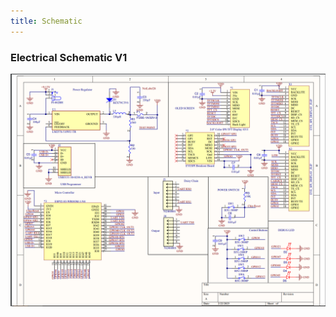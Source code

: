 ```yaml
---
title: Schematic
---
```


### Electrical Schematic V1
<img src="https://github.com/KhakiSaturday/KhakiSaturday.github.io/blob/main/Images/SChematic314.PNG?raw=true" width="800">